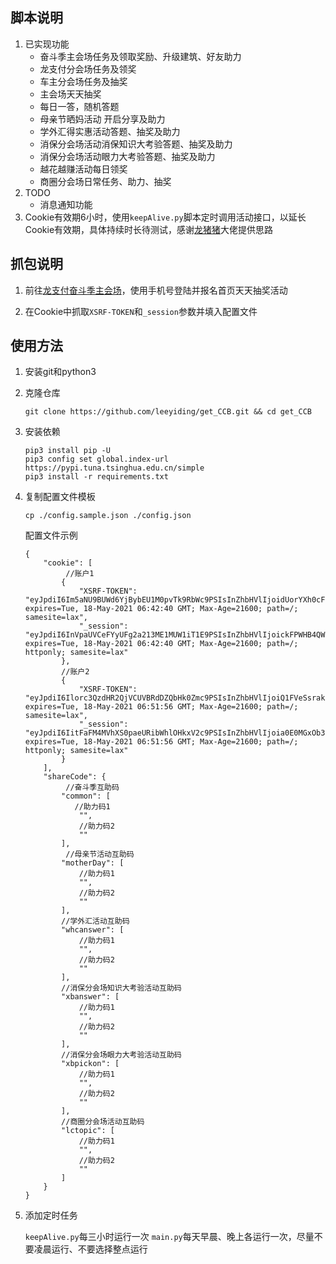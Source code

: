 ## 脚本说明

1. 已实现功能
   * 奋斗季主会场任务及领取奖励、升级建筑、好友助力
   * 龙支付分会场任务及领奖
   * 车主分会场任务及抽奖
   * 主会场天天抽奖
   * 每日一答，随机答题
   * 母亲节晒妈活动 开启分享及助力
   * 学外汇得实惠活动答题、抽奖及助力
   * 消保分会场活动消保知识大考验答题、抽奖及助力
   * 消保分会场活动眼力大考验答题、抽奖及助力
   * 越花越赚活动每日领奖
   * 商圈分会场日常任务、助力、抽奖
2. TODO
   * 消息通知功能
3. Cookie有效期6小时，使用`keepAlive.py`脚本定时调用活动接口，以延长Cookie有效期，具体持续时长待测试，感谢[龙猪猪](https://github.com/nianyuguai)大佬提供思路

## 抓包说明

1. 前往[龙支付奋斗季主会场](https://fission-events.ccbft.com/a/91/lPYNjdmN?u=37ff922b-ba7b-4fb0-b6f9-c28042297b75)，使用手机号登陆并报名首页天天抽奖活动

2. 在Cookie中抓取`XSRF-TOKEN`和`_session`参数并填入配置文件

## 使用方法

1. 安装git和python3

2. 克隆仓库

   ```
   git clone https://github.com/leeyiding/get_CCB.git && cd get_CCB
   ```

3. 安装依赖

   ```
   pip3 install pip -U
   pip3 config set global.index-url https://pypi.tuna.tsinghua.edu.cn/simple
   pip3 install -r requirements.txt
   ```

4. 复制配置文件模板

   ```
   cp ./config.sample.json ./config.json
   ```

   配置文件示例

   ```
   {
       "cookie": [
    		//账户1   
           {
               "XSRF-TOKEN": "eyJpdiI6Im5aNU9BUWd6YjBybEU1M0pvTk9RbWc9PSIsInZhbHVlIjoidUorYXh0cFBpSlJPbncyc1pzbDlEN3JFbUFnRXJqSkpWdjBjNHBvRndScklhTk5NRy9FT091bkhSR0ROVUQvampQaGNMQUwyNEpsMUlLQytSakRPQnVwVlpTZ21jcU5wRHNIOVVoaVhmV2ZQYk9VcnNhdk1FczQ2REYxYU5kTzYiLCJtYWMiOiI1YzJiNjUzMzRmZTQ4MmJlM2QyOTM3OWZiZWY2YzFhOWJjNGJjMDc0ZTI2MzZmODcwNmM0ODJiZWJiYmJiMDVmIn0%3D; expires=Tue, 18-May-2021 06:42:40 GMT; Max-Age=21600; path=/; samesite=lax",
               "_session": "eyJpdiI6InVpaUVCeFYyUFg2a213ME1MUW1iT1E9PSIsInZhbHVlIjoickFPWHB4QWg4dGU3bFZsR09kLzMwY3JyVmlyY2h5NUN1eGhGQ2xMaGV3dmVxWXI4QkxDd3Z2V1pqZk8yT0ovcjFCOStFdElPT2dDaTR5Y3JpYXlTeENlRldBelUxQXc0RW8xTyt0NEVuc052aFM5WXZOZmI2S29uK2MraEp3cnQiLCJtYWMiOiJjZTNmNWE3YjRhYjE4YjEzY2I1NzJmODk3YzlhNzZlOWQyNDRiYzgyODI0MGE3OTFiMDNlOWZlYTRiZGZlNmNiIn0%3D; expires=Tue, 18-May-2021 06:42:40 GMT; Max-Age=21600; path=/; httponly; samesite=lax"
           },
           //账户2
           {
               "XSRF-TOKEN": "eyJpdiI6Ilorc3QzdHR2QjVCUVBRdDZQbHk0Zmc9PSIsInZhbHVlIjoiQ1FVeSsrak5GK0lrTXVpR0FLbkdrc1Z3MXlJeTFvTERxUGNRTm9lWTZpSnQ2LzRPR3ByYU1UeGpudnE0eTV6MHQyajQyZWRaczNuSzZYUDVCclY3VEN2MExHdlR3YkRLOGUvRHdyQm5SUmNLdkRVdnp0YTJmb2sySTF5ME4wZUUiLCJtYWMiOiJjZGEwNmIzOTEwM2UwODRhZWRiY2M3NmZlYTNlZTkwMmYyZGJkNTE5YjVjMDVjYWMzNDcxNWEzMzg2ZmMyNmJiIn0%3D; expires=Tue, 18-May-2021 06:51:56 GMT; Max-Age=21600; path=/; samesite=lax",
               "_session": "eyJpdiI6IitFaFM4MVhXS0paeURibWhlOHkxV2c9PSIsInZhbHVlIjoia0E0MGxOb3k0WDRSV0J5RmVSUitVYjhkL0xpUVhoRktVR0RZVytDekM2aDQ2M3poWjZFTXp5RTZtMklMektxWmp5c21FaFRrMWZTOUhDc3pvbmtCcVNRQTlHZUd6OU1KRFpOOXM3a1UrUDFkc2c2b3NoNDBkbXdia0dFSzJEc1AiLCJtYWMiOiI0YzA3ODJiNTQzZWE2NjdhNDcwYjRmMTMzZWZkZDljMGM4YTQ5ZWFkYjE3YWJmNzY3ZTllNTJlNGFmODRlN2NhIn0%3D; expires=Tue, 18-May-2021 06:51:56 GMT; Max-Age=21600; path=/; httponly; samesite=lax"
           }
       ],
       "shareCode": {
            //奋斗季互助码   
           "common": [
              //助力码1
               "",
               //助力码2
               ""
           ],
            //母亲节活动互助码   
           "motherDay": [
               //助力码1
               "",
               //助力码2
               ""
           ],
           //学外汇活动互助码   
           "whcanswer": [
               //助力码1
               "",
               //助力码2
               ""
           ],
           //消保分会场知识大考验活动互助码   
           "xbanswer": [
               //助力码1
               "",
               //助力码2
               ""
           ],
           //消保分会场眼力大考验活动互助码   
           "xbpickon": [
               //助力码1
               "",
               //助力码2
               ""
           ],
           //商圈分会场活动互助码   
           "lctopic": [
               //助力码1
               "",
               //助力码2
               ""
           ]
       }
   }
   ```

5. 添加定时任务

   `keepAlive.py`每三小时运行一次
   `main.py`每天早晨、晚上各运行一次，尽量不要凌晨运行、不要选择整点运行



